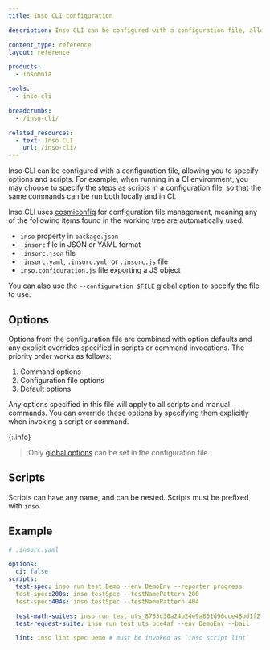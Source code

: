 ```yaml
---
title: Inso CLI configuration

description: Inso CLI can be configured with a configuration file, allowing you to specify options and scripts.

content_type: reference
layout: reference

products:
  - insomnia

tools:
  - inso-cli

breadcrumbs:
  - /inso-cli/

related_resources:
  - text: Inso CLI
    url: /inso-cli/
---
```


Inso CLI can be configured with a configuration file, allowing you to specify options and scripts. For example, when running in a CI environment, you may choose to specify the steps as scripts in a configuration file, so that the same commands can be run both locally and in CI.

Inso CLI uses [cosmiconfig](https://github.com/davidtheclark/cosmiconfig) for configuration file management, meaning any of the following items found in the working tree are automatically used:

* `inso` property in `package.json`
* `.insorc` file in JSON or YAML format
* `.insorc.json` file
* `.insorc.yaml`, `.insorc.yml`, or `.insorc.js` file
* `inso.configuration.js` file exporting a JS object

You can also use the `--configuration $FILE` global option to specify the file to use.

## Options

Options from the configuration file are combined with option defaults and any explicit overrides specified in scripts or command invocations. The priority order works as follows:

1. Command options
2. Configuration file options
3. Default options

Any options specified in this file will apply to all scripts and manual commands. You can override these options by specifying them explicitly when invoking a script or command.

{:.info}
> Only [global options](/inso-cli/reference/#global-flags) can be set in the configuration file.

## Scripts

Scripts can have any name, and can be nested. Scripts must be prefixed with `inso`.

## Example

```yaml
# .insorc.yaml

options:
  ci: false
scripts:
  test-spec: inso run test Demo --env DemoEnv --reporter progress
  test-spec:200s: inso testSpec --testNamePattern 200
  test-spec:404s: inso testSpec --testNamePattern 404

  test-math-suites: inso run test uts_8783c30a24b24e9a851d96cce48bd1f2 --env DemoEnv 
  test-request-suite: inso run test uts_bce4af --env DemoEnv --bail

  lint: inso lint spec Demo # must be invoked as `inso script lint`
```